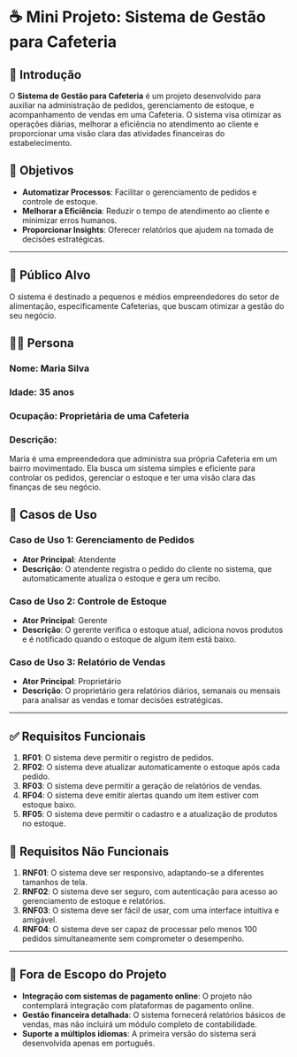 # ☕ Mini Projeto: Sistema de Gestão para Cafeteria

## 📘 Introdução

O **Sistema de Gestão para Cafeteria** é um projeto desenvolvido para auxiliar na administração de pedidos, gerenciamento de estoque, e acompanhamento de vendas em uma Cafeteria. O sistema visa otimizar as operações diárias, melhorar a eficiência no atendimento ao cliente e proporcionar uma visão clara das atividades financeiras do estabelecimento.

## 🎯 Objetivos

- **Automatizar Processos**: Facilitar o gerenciamento de pedidos e controle de estoque.
- **Melhorar a Eficiência**: Reduzir o tempo de atendimento ao cliente e minimizar erros humanos.
- **Proporcionar Insights**: Oferecer relatórios que ajudem na tomada de decisões estratégicas.

---

## 👥 Público Alvo

O sistema é destinado a pequenos e médios empreendedores do setor de alimentação, especificamente Cafeterias, que buscam otimizar a gestão do seu negócio.

## 🧑‍💼 Persona

### **Nome**: Maria Silva

### **Idade**: 35 anos

### **Ocupação**: Proprietária de uma Cafeteria

### **Descrição**:

Maria é uma empreendedora que administra sua própria Cafeteria em um bairro movimentado. Ela busca um sistema simples e eficiente para controlar os pedidos, gerenciar o estoque e ter uma visão clara das finanças de seu negócio.

## 💼 Casos de Uso

### **Caso de Uso 1: Gerenciamento de Pedidos**

- **Ator Principal**: Atendente
- **Descrição**: O atendente registra o pedido do cliente no sistema, que automaticamente atualiza o estoque e gera um recibo.

### **Caso de Uso 2: Controle de Estoque**

- **Ator Principal**: Gerente
- **Descrição**: O gerente verifica o estoque atual, adiciona novos produtos e é notificado quando o estoque de algum item está baixo.

### **Caso de Uso 3: Relatório de Vendas**

- **Ator Principal**: Proprietário
- **Descrição**: O proprietário gera relatórios diários, semanais ou mensais para analisar as vendas e tomar decisões estratégicas.

---

## ✅ Requisitos Funcionais

1. **RF01**: O sistema deve permitir o registro de pedidos.
2. **RF02**: O sistema deve atualizar automaticamente o estoque após cada pedido.
3. **RF03**: O sistema deve permitir a geração de relatórios de vendas.
4. **RF04**: O sistema deve emitir alertas quando um item estiver com estoque baixo.
5. **RF05**: O sistema deve permitir o cadastro e a atualização de produtos no estoque.

## 🚫 Requisitos Não Funcionais

1. **RNF01**: O sistema deve ser responsivo, adaptando-se a diferentes tamanhos de tela.
2. **RNF02**: O sistema deve ser seguro, com autenticação para acesso ao gerenciamento de estoque e relatórios.
3. **RNF03**: O sistema deve ser fácil de usar, com uma interface intuitiva e amigável.
4. **RNF04**: O sistema deve ser capaz de processar pelo menos 100 pedidos simultaneamente sem comprometer o desempenho.

---

## 🚧 Fora de Escopo do Projeto

- **Integração com sistemas de pagamento online**: O projeto não contemplará integração com plataformas de pagamento online.
- **Gestão financeira detalhada**: O sistema fornecerá relatórios básicos de vendas, mas não incluirá um módulo completo de contabilidade.
- **Suporte a múltiplos idiomas**: A primeira versão do sistema será desenvolvida apenas em português.